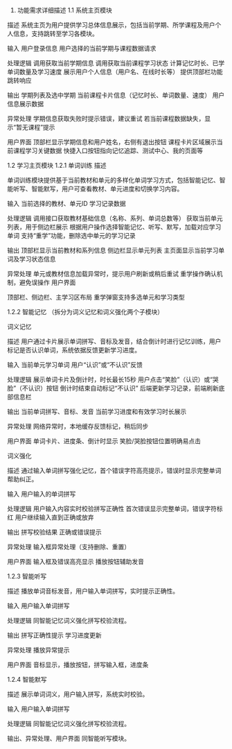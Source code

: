 1. 功能需求详细描述
1.1 系统主页模块

描述
系统主页为用户提供学习总体信息展示，包括当前学期、所学课程及用户个人信息，支持跳转至学习各模块。

输入
用户登录信息
用户选择的当前学期与课程数据请求

处理逻辑
调用获取当前学期信息
调用获取当前课程学习状态
计算记忆时长、已学单词数量及学习速度
展示用户个人信息（用户名、在线时长等）
提供顶部栏功能跳转响应

输出
学期列表及选中学期
当前课程卡片信息（记忆时长、单词数量、速度）
用户信息展示数据

异常处理
学期信息获取失败时提示错误，建议重试
若当前课程数据缺失，显示“暂无课程”提示

用户界面
顶部栏显示学期信息和用户姓名，右侧有退出按钮
课程卡片区域展示当前课程学习关键数据
快捷入口按钮指向记忆追踪、测试中心、我的页面等


1.2 学习主页模块
1.2.1 单词训练
描述

单词训练模块提供基于当前教材和单元的多样化单词学习方式，包括智能记忆、智能听写、智能默写，用户可查看教材、单元进度和切换学习内容。

输入
当前选择的教材、单元ID
学习记录数据

处理逻辑
调用接口获取教材基础信息（名称、系列、单词总数等）
获取当前单元列表，用于侧边栏展示
根据用户操作选择智能记忆、听写、默写，加载对应学习单词
支持“重学”功能，删除选中单元的学习记录

输出
顶部栏显示当前教材和系列信息
侧边栏显示单元列表
主页面显示当前学习单词及学习状态信息

异常处理
单元或教材信息加载异常时，提示用户刷新或稍后重试
重学操作确认机制，避免误操作
用户界面

顶部栏、侧边栏、主学习区布局
重学弹窗支持多选单元和学习类型


1.2.2 智能记忆
（拆分为词义记忆和词义强化两个子模块）

词义记忆

描述
用户通过卡片展示单词拼写、音标及发音，结合倒计时进行记忆训练，用户标记是否认识单词，系统依据反馈更新学习进度。

输入
当前单元学习单词
用户“认识”或“不认识”反馈

处理逻辑
展示单词卡片及倒计时，时长最长15秒
用户点击“笑脸”（认识）或“哭脸”（不认识）按钮
倒计时结束自动标记“不认识”
后端更新学习记录，前端刷新底部信息栏

输出
当前单词拼写、音标、发音
当前学习进度和有效学习时长展示

异常处理
网络异常时，本地缓存反馈标记，稍后同步

用户界面
单词卡片、进度条、倒计时显示
笑脸/哭脸按钮位置明确易点击


词义强化

描述
通过输入单词拼写强化记忆，首个错误字符高亮提示，错误时显示完整单词帮助纠正。

输入
用户输入的单词拼写

处理逻辑
用户输入内容实时校验拼写正确性
首次错误显示完整单词，错误字符标红
用户继续输入直到正确或放弃

输出
拼写校验结果
正确或错误提示

异常处理
输入框异常处理（支持删除、重置）

用户界面
输入框及错误高亮显示
播放按钮辅助发音

1.2.3 智能听写

描述
播放单词音标发音，用户输入单词拼写，实时提示正确性。

输入
用户输入单词拼写

处理逻辑
同智能记忆词义强化拼写校验流程。

输出
拼写正确性提示
学习进度更新

异常处理
播放异常提示

用户界面
音标显示，播放按钮，拼写输入框，进度条

1.2.4 智能默写

描述
展示单词词义，用户输入拼写，系统实时校验。

输入
用户输入单词拼写

处理逻辑
同智能记忆词义强化拼写校验流程。

输出、异常处理、用户界面
同智能听写模块。
